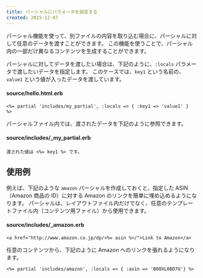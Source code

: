 ```yaml
---
title: パーシャルにパラメータを設定する
created: 2015-12-07
---
```


パーシャル機能を使って、別ファイルの内容を取り込む場合に、パーシャルに対して任意のデータを渡すことができます。
この機能を使うことで、パーシャル内の一部だけ異なるコンテンツを生成することができます。

パーシャルに対してデータを渡したい場合は、下記のように、`:locals` パラメータで渡したいデータを指定します。
このケースでは、`key1` という名前の、`value1` という値が入ったデータを渡しています。

#### source/hello.html.erb

```erb
<%= partial 'includes/my_partial', :locals => { :key1 => 'value1' }  %>
```

パーシャルファイル内では、渡されたデータを下記のように参照できます。


#### source/includes/_my_partial.erb

```erb
渡された値は <%= key1 %> です。
```

使用例
----

例えば、下記のような `amazon` パーシャルを作成しておくと、指定した ASIN（Amazon 商品の ID）に対する Amazon のリンクを簡単に埋め込めるようになります。
パーシャルは、レイアウトファイル内だけでなく、任意のテンプレートファイル内（コンテンツ用ファイル）から使用できます。

#### source/includes/_amazon.erb
```erb
<a href="http://www.amazon.co.jp/dp/<%= asin %>/">Link to Amazon</a>
```

任意のコンテンツから、下記のように Amazon へのリンクを張れるようになります。

```erb
<%= partial 'includes/amazon', :locals => { :asin => 'B00XL0BD7U'} %>
```

